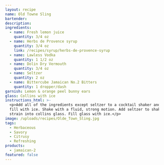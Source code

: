 ```yaml
---
layout: recipe
name: Old Towne Sling
bartender:
description:
ingredients:
  - name: Fresh lemon juice
    quantity: 3/4 oz
  - name: Herbs de Provence syrup
    quantity: 3/4 oz
    link: /recipes/syrup/herbs-de-provence-syrup
  - name: Lawless Vodka
    quantity: 1 1/2 oz
  - name: Dolin Dry Vermouth
    quantity: 3/4 oz
  - name: Seltzer
    quantity: 2 oz
  - name: Bittercube Jamaican No.2 Bitters
    quantity: 1 dropper/dash
garnish: Lemon & orange peel bunny ears
glass: Collins with ice
instructions_html: >-
  <p>Add all of the ingredients except seltzer to a cocktail shaker and then
  fill with ice. Shake with a fluid, strong motion. Add seltzer to shaker and
  strain into collins glass. Fill glass with ice.</p>
image: /uploads/recipes/Olde_Town_Sling.jpg
tags:
  - Herbaceous
  - Savory
  - Citrusy
  - Refreshing
products:
  - jamaican-2
featured: false
---
```




